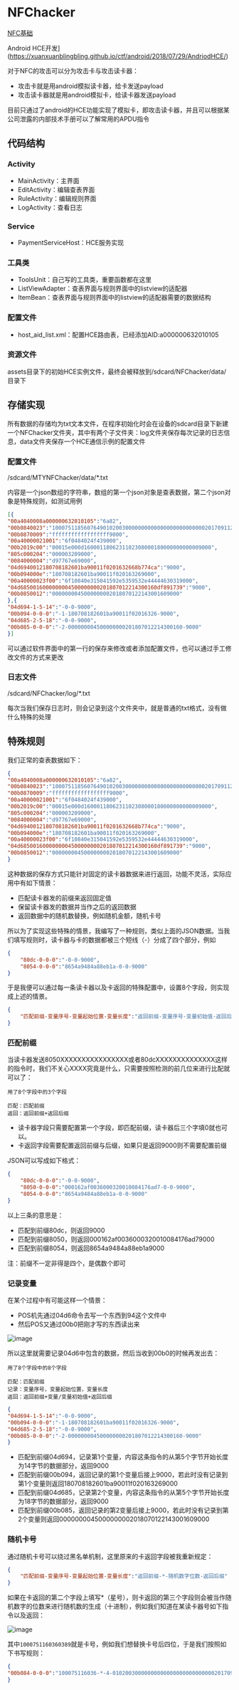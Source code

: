 # NFChacker

[NFC基础](https://xuanxuanblingbling.github.io/nfc/2018/07/29/NFC/)  

Android HCE开发](https://xuanxuanblingbling.github.io/ctf/android/2018/07/29/AndriodHCE/)   


对于NFC的攻击可以分为攻击卡与攻击读卡器：

- 攻击卡就是用android模拟读卡器，给卡发送payload
- 攻击读卡器就是用android模拟卡，给读卡器发送payload

目前只通过了android的HCE功能实现了模拟卡，即攻击读卡器，并且可以根据某公司泄露的内部技术手册可以了解常用的APDU指令


## 代码结构

### Activity

- MainActivity：主界面
- EditActivity：编辑查表界面
- RuleActivity：编辑规则界面
- LogActivity：查看日志

### Service

- PaymentServiceHost：HCE服务实现

### 工具类

- ToolsUnit：自己写的工具类，重要函数都在这里
- ListViewAdapter：查表界面与规则界面中的listview的适配器
- ItemBean：查表界面与规则界面中的listview的适配器需要的数据结构

### 配置文件

- host_aid_list.xml：配置HCE路由表，已经添加AID:a000000632010105

### 资源文件

assets目录下的初始HCE实例文件，最终会被释放到/sdcard/NFChacker/data/目录下

## 存储实现

所有数据的存储均为txt文本文件，在程序初始化时会在设备的sdcard目录下新建一个NFChacker文件夹，其中有两个子文件夹：log文件夹保存每次记录的日志信息，data文件夹保存一个HCE通信示例的配置文件

### 配置文件

/sdcard/MTYNFChacker/data/*.txt

内容是一个json数组的字符串，数组的第一个json对象是查表数据，第二个json对象是特殊规则，如测试用例

```JSON
[{
"00a4040008a000000632010105":"6a82",
"00b0840023":"10007511856076490102003000000000000000000000000020170911201909130000009000",
"00b0870009":"ffffffffffffffffff9000",
"00a40000021001":"6f0484024f439000",
"00b2019c00":"00015e000d1600011806231102308000180000000000009000",
"805c000204":"000003209000",
"0084000004":"d97767e69000",
"04d6940012180708182601ba90011f0201632668b774ca":"9000",
"00b094000e":"180708182601ba90011f020163269000",
"00a40000023f00":"6f10840e315041592e5359532e44444630319000",
"04d6850016000000004500000000201807012214300160df891739":"9000",
"00b0850012":"0000000045000000002018070122143001609000"
},{
"04d694-1-5-14":"-0-0-9000",
"00b094-0-0-0":"-1-180708182601ba90011f02016326-9000",
"04d685-2-5-18":"-0-0-9000",
"00b085-0-0-0":"-2-000000004500000000201807012214300160-9000"
}]

```

可以通过软件界面中的第一行的保存来修改或者添加配置文件，也可以通过手工修改文件的方式来更改

### 日志文件

/sdcard/NFChacker/log/*.txt

每次当我们保存日志时，则会记录到这个文件夹中，就是普通的txt格式，没有做什么特殊的处理

## 特殊规则

我们正常的查表数据如下：

```JSON
{
"00a4040008a000000632010105":"6a82",
"00b0840023":"10007511856076490102003000000000000000000000000020170911201909130000009000",
"00b0870009":"ffffffffffffffffff9000",
"00a40000021001":"6f0484024f439000",
"00b2019c00":"00015e000d1600011806231102308000180000000000009000",
"805c000204":"000003209000",
"0084000004":"d97767e69000",
"04d6940012180708182601ba90011f0201632668b774ca":"9000",
"00b094000e":"180708182601ba90011f020163269000",
"00a40000023f00":"6f10840e315041592e5359532e44444630319000",
"04d6850016000000004500000000201807012214300160df891739":"9000",
"00b0850012":"0000000045000000002018070122143001609000"
}
```

这种数据的保存方式只能针对固定的读卡器数据来进行返回，功能不灵活，实际应用中有如下情景：

- 匹配读卡器发的前缀来返回固定值
- 保留读卡器发的数据并当作之后的返回数据
- 返回数据中的随机数替换，例如随机金额，随机卡号

所以为了实现这些特殊的情景，我编写了一种规则，类似上面的JSON数据。当我们填写规则时，读卡器与卡的数据都被三个短线（-）分成了四个部分，例如

```JSON
{
    "80dc-0-0-0":"-0-0-9000",
    "8054-0-0-0":"8654a9484a88eb1a-0-0-9000"
}
```

于是我便可以通过每一条读卡器以及卡返回的特殊配置中，设置8个字段，则实现成上述的情景。

```JSON
{
	"匹配前缀-变量序号-变量起始位置-变量长度":"返回前缀-变量序号-变量初始值-返回后缀"
}
```



### 匹配前缀

当读卡器发送8050XXXXXXXXXXXXXXXX或者80dcXXXXXXXXXXXXXX这样的指令时，我们不关心XXXX究竟是什么，只需要按照检测的前几位来进行比配就可以了：

```
用了8个字段中的3个字段

匹配：匹配前缀
返回：返回前缀+返回后缀
```

- 读卡器字段只需要配置第一个字段，即匹配前缀，读卡器后三个字填0就也可以。
- 卡返回字段需要配置返回前缀与后缀，如果只是返回9000则不需要配置前缀

JSON可以写成如下格式：

```json
{
    "80dc-0-0-0":"-0-0-9000",
    "8050-0-0-0":"000162af0036000320010084176ad7-0-0-9000",
    "8054-0-0-0":"8654a9484a88eb1a-0-0-9000"
}
```

以上三条的意思是：

- 匹配到前缀80dc，则返回9000
- 匹配到前缀8050，则返回000162af0036000320010084176ad79000
- 匹配到前缀8054，则返回8654a9484a88eb1a9000

注：前缀不一定非得是四个，是偶数个即可

### 记录变量

在某个过程中有可能这样一个情景：

- POS机先通过04d6命令去写一个东西到94这个文件中
- 然后POS又通过00b0把刚才写的东西读出来

![image](https://xuanxuanblingbling.github.io/assets/pic/nfcsave.png)

所以这里就需要记录04d6中包含的数据，然后当收到00b0的时候再发出去：

```
用了8个字段中的8个字段

匹配：匹配前缀
记录：变量序号，变量起始位置，变量长度
返回：返回前缀+变量/变量初始值+返回后缀

```

```JSON
{
"04d694-1-5-14":"-0-0-9000",
"00b094-0-0-0":"-1-180708182601ba90011f02016326-9000",
"04d685-2-5-18":"-0-0-9000",
"00b085-0-0-0":"-2-000000004500000000201807012214300160-9000"
}
```

- 匹配到前缀04d694，记录第1个变量，内容这条指令的从第5个字节开始长度为14字节的数据部分，返回9000
- 匹配到前缀00b094，返回记录的第1个变量后接上9000，若此时没有记录到第1个变量则返回180708182601ba90011f020163269000
- 匹配到前缀04d685，记录第2个变量，内容这条指令的从第5个字节开始长度为18字节的数据部分，返回9000
- 匹配到前缀00b085，返回记录的第2变量后接上9000，若此时没有记录到第2个变量则返回0000000045000000002018070122143001609000

### 随机卡号

通过随机卡号可以绕过黑名单机制，这里原来的卡返回字段被我重新规定：

```json
{
	"匹配前缀-变量序号-变量起始位置-变量长度":"返回前缀-*-随机数字位数-返回后缀"
}
```

如果在卡返回的第二个字段上填写*（星号），则卡返回的第三个字段则会被当作随机数字的位数来进行随机数的生成（十进制），例如我们知道在某读卡器号如下指令以及返回：

![image](https://xuanxuanblingbling.github.io/assets/pic/nfcid.png)

其中`1000751160360389`就是卡号，例如我们想替换卡号后四位，于是我们按照如下书写规则：

```json
{
"00b084-0-0-0":"100075116036-*-4-0102003000000000000000000000000020170911201909130000009000"
}
```